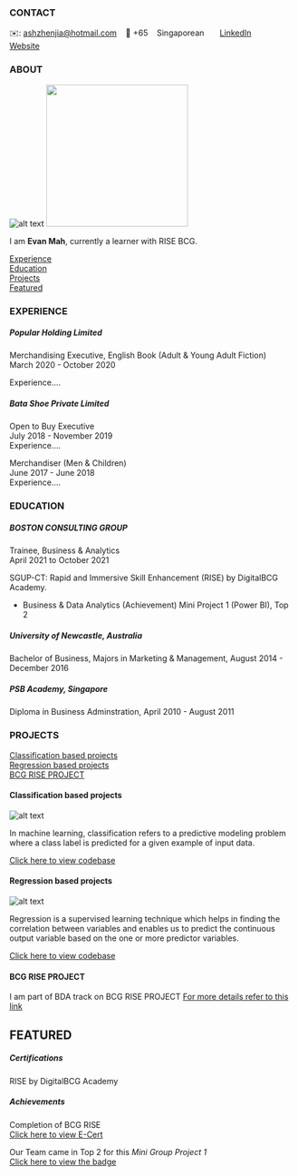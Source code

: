 <!-- CONTACT Section Starts -->
### CONTACT

<!-- Add your details -->
✉️: ashzhenjia@hotmail.com 
&nbsp;&nbsp; 📲 +65 
&nbsp;&nbsp; Singaporean
&nbsp;&nbsp;&nbsp;&nbsp;&nbsp; [LinkedIn](https://www.linkedin.com/in/evan-mah-264b9b127/) 
&nbsp;&nbsp;&nbsp;&nbsp;&nbsp; [Website](NONE)
<!-- CONTACT Section Ends -->

<!-- ABOUT Section Starts -->
### ABOUT
<!-- Add link to your picture -->

![alt text](https://github.com/YuriEvan/Photo/blob/496ed66d5e09143d808881cbe684f418f50bedfb/Selfie/Selfie-1%50.JPG)
<img src="Selfie/Selfie-1.JPG" width="250" >

<!-- Add your details -->

I am __Evan Mah__, currently a learner with RISE BCG.


<!-- Add link to the sections -->
[Experience](#experience) <br>
[Education](#education) <br>
[Projects](#projects) <br>
[Featured](#featured) <br> 

<!-- ABOUT Section Ends -->

<!-- EXPERIENCE Section Starts -->
### EXPERIENCE
<!-- Add your details -->
##### Popular Holding Limited
Merchandising Executive, English Book (Adult & Young Adult Fiction) <br>
March 2020 - October 2020 <br>


Experience....


##### Bata Shoe Private Limited
Open to Buy Executive <br>
July 2018 - November 2019 <br>
Experience....

Merchandiser (Men & Children) <br>
June 2017 - June 2018 <br>
Experience....


<!-- EXPERIENCE Section Ends -->



<!-- EDUCATION Section Starts -->
### EDUCATION
<!-- Add your details -->
##### BOSTON CONSULTING GROUP
Trainee, Business & Analytics <br>
April 2021 to October 2021

SGUP-CT: Rapid and Immersive Skill Enhancement (RISE) by DigitalBCG Academy.
- Business & Data Analytics
(Achievement)
Mini Project 1 (Power BI), Top 2

##### University of Newcastle, Australia
Bachelor of Business, Majors in Marketing & Management, August 2014 - December 2016

##### PSB Academy, Singapore
Diploma in Business Adminstration, April 2010 - August 2011

<!-- EDUCATION Section Ends -->




<!-- PROJECTS Section Starts -->
### PROJECTS
<!-- Add your details -->

[Classification based projects](#classification-based-projects) <br>
[Regression based projects](#regression-based-projects) <br>
[BCG RISE PROJECT](#BCG-RISE-PROJECT) <br>

<!-- Add your details -->

#### Classification based projects
![alt text](https://raw.githubusercontent.com/krvishwesh54/Kumar-Vishwesh/main/images/Classification.png)

In machine learning, classification refers to a predictive modeling problem where a class label is predicted for a given example of input data.

[Click here to view codebase](https://github.com/krvishwesh54/DataScience_DeepLearning_MachineLearning/tree/master/Classification)

#### Regression based projects
![alt text](https://raw.githubusercontent.com/krvishwesh54/Kumar-Vishwesh/main/images/Regression.jpg)

Regression is a supervised learning technique which helps in finding the correlation between variables and enables us to predict the continuous output variable based on the one or more predictor variables.

[Click here to view codebase](https://github.com/krvishwesh54/DataScience_DeepLearning_MachineLearning/tree/master/Regression)


#### BCG RISE PROJECT

I am part of BDA track on BCG RISE PROJECT
[For more details refer to this link](https://bcg.com)

<!-- PROJECTS Section Ends -->

<!-- FEATURED Section Starts -->
## FEATURED
<!-- Add your details -->
##### Certifications
RISE by DigitalBCG Academy

##### Achievements

Completion of BCG RISE <br>
[Click here to view E-Cert](https://www.credly.com/badges/106c11b3-d7ee-4208-985b-79bc29abe892/public_url)

Our Team came in Top 2 for this _Mini Group Project 1_ <br>
[Click here to view the badge](https://www.credly.com/badges/6785ca33-25fe-4782-ba36-1c4ee530864d/public_url)


<!-- FEATURED Section Ends -->
